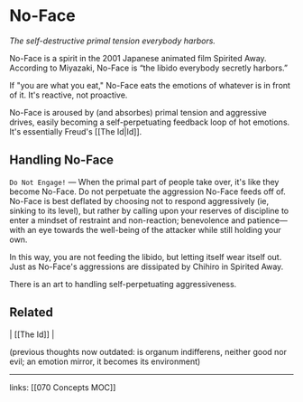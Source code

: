 # No-Face
*The self-destructive primal tension everybody harbors.*  

No-Face is a spirit in the 2001 Japanese animated film Spirited Away. According to Miyazaki, No-Face is “the libido everybody secretly harbors.” 

If "you are what you eat," No-Face eats the emotions of whatever is in front of it. It's reactive, not proactive.

No-Face is aroused by (and absorbes) primal tension and aggressive drives, easily becoming a self-perpetuating feedback loop of hot emotions. It's essentially Freud's [[The Id|Id]].

## Handling No-Face
`Do Not Engage!` — When the primal part of people take over, it's like they become No-Face. Do not perpetuate the aggression No-Face feeds off of. No-Face is best deflated by choosing not to respond aggressively (ie, sinking to its level), but rather by calling upon your reserves of discipline to enter a mindset of restraint and non-reaction; benevolence and patience—with an eye towards the well-being of the attacker while still holding your own.

In this way, you are not feeding the libido, but letting itself wear itself out. Just as No-Face's aggressions are dissipated by Chihiro in Spirited Away.
 
 There is an art to handling self-perpetuating aggressiveness.

## Related
 | [[The Id]] |

(previous thoughts now outdated: is organum indifferens, neither good nor evil; an emotion mirror, it becomes its environment)

---
links: [[070 Concepts MOC]]

